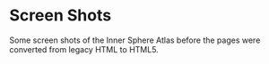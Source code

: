 Screen Shots
===========

Some screen shots of the Inner Sphere Atlas before the pages were converted from legacy HTML to HTML5. 